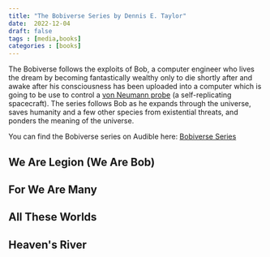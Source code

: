 ```yaml
---
title: "The Bobiverse Series by Dennis E. Taylor"
date:  2022-12-04
draft: false
tags : [media,books]
categories : [books]
---
```

The Bobiverse follows the exploits of Bob, a computer engineer who lives the dream by becoming fantastically wealthy only to die shortly after 
and awake after his consciousness has been uploaded into a computer which is going to be use to control a [von Neumann probe](https://en.wikipedia.org/wiki/Self-replicating_spacecraft) (a self-replicating spacecraft). The series follows Bob as he expands through the universe, saves humanity and a few other species 
from existential threats, and ponders the meaning of the universe. 

You can find the Bobiverse series on Audible here: [Bobiverse Series](https://www.audible.com/series/Bobiverse-Audiobooks/B01M1RDL6W)

## We Are Legion (We Are Bob)

## For We Are Many 

## All These Worlds

## Heaven's River

